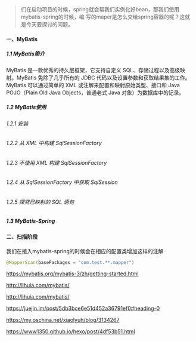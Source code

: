 > 们在启动项目的时候，spring就会帮我们实例化好bean，那我们使用mybatis-spring的时候，编 写的maper是怎么交给spring容器的呢？这就是今天要探讨的问题。

#### 一、MyBatis

##### 1.1 MyBatis简介

MyBatis 是一款优秀的持久层框架，它支持自定义 SQL、存储过程以及高级映射。MyBatis 免除了几乎所有的 JDBC 代码以及设置参数和获取结果集的工作。MyBatis 可以通过简单的 XML 或注解来配置和映射原始类型、接口和 Java POJO（Plain Old Java Objects，普通老式 Java 对象）为数据库中的记录。

##### 1.2 MyBatis使用

###### 1.2.1 安装

###### 1.2.2 从 XML 中构建 SqlSessionFactory

###### 1.2.3 不使用 XML 构建 SqlSessionFactory

###### 1.2.4 从 SqlSessionFactory 中获取 SqlSession

###### 1.2.5 探究已映射的 SQL 语句

##### 1.3 MyBatis-Spring





#### 二、扫描阶段

我们在接入mybatis-spring的时候会在相应的配置类增加这样的注解

```java
@MapperScan(basePackages = "com.test.**.mapper")
```





https://mybatis.org/mybatis-3/zh/getting-started.html

http://lihuia.com/mybatis/

http://lihuia.com/mybatis/

https://juejin.im/post/5db3bce6e51d452a36791ef0#heading-0

https://my.oschina.net/xiaolyuh/blog/3134267

https://www1350.github.io/hexo/post/4df53b51.html